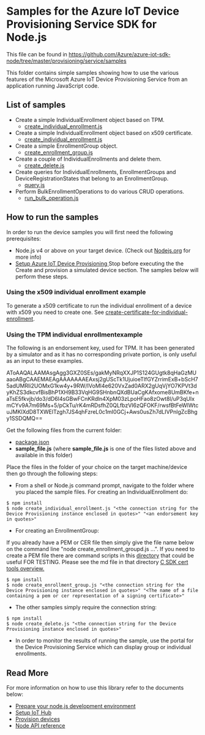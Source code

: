 # Samples for the Azure IoT Device Provisioning Service SDK for Node.js

This file can be found in https://github.com/Azure/azure-iot-sdk-node/tree/master/provisioning/service/samples

This folder contains simple samples showing how to use the various features of the Microsoft Azure IoT Device Provisioning Service from an application running JavaScript code.

## List of samples

* Create a simple IndividualEnrollment object based on TPM.
   *  [create_individual_enrollment.js][create-individual-tpm-enrollment]
* Create a simple IndividualEnrollment object based on x509 certificate.
   *  [create_individual_enrollment.js][create-individual-x509-enrollment]
* Create a simple EnrollmentGroup object.
   *  [create_enrollment_group.js][create-enrollment-group]
* Create a couple of IndividualEnrollments and delete them.
   *  [create_delete.js][create-delete]
* Create queries for IndividualEnrollments, EnrollmentGroups and DeviceRegistrationStates that belong to an EnrollmentGroup.
   *  [query.js][query-link]
* Perform BulkEnrollmentOperations to do various CRUD operations.
   *  [run_bulk_operation.js][run-bulk-operation]


## How to run the samples

In order to run the device samples you will first need the following prerequisites:
* Node.js v4 or above on your target device. (Check out [Nodejs.org](https://nodejs.org/) for more info)
* [Setup Azure IoT Device Provisioning ][lnk-setup-iot-provisioning] Stop before executing the the Create and provision a simulated device section.  The samples below will perform these steps.

### Using the x509 individual enrollment example
To generate a x509 certificate to run the individual enrollment of a device with x509 you need to create one. See [create-certificate-for-individual-enrollment].

### Using the TPM  individual enrollmentexample
The following is an endorsement key, used for TPM.  It has been generated by a simulator and as it has no corresponding private portion, is only useful as an input to these examples.

AToAAQALAAMAsgAgg3GXZ0SEs/gakMyNRqXXJP1S124GUgtk8qHaGzMUaaoABgCAAEMAEAgAAAAAAAEAxsj2gUScTk1UjuioeTlfGYZrrimExB+bScH75adUMRIi2UOMxG1kw4y+9RW/IVoMl4e620VxZad0ARX2gUqVjYO7KPVt3dyKhZS3dkcvfBisBhP1XH9B33VqHG9SHnbnQXdBUaCgKAfxome8UmBKfe+naTsE5fkvjb/do3/dD6l4sGBwFCnKRdln4XpM03zLpoHFao8zOwt8l/uP3qUIxmCYv9A7m69Ms+5/pCkTu/rK4mRDsfhZ0QLfbzVI6zQFOKF/rwsfBtFeWlWtcuJMKlXdD8TXWElTzgh7JS4qhFzreL0c1mI0GCj+Aws0usZh7dLIVPnlgZcBhgy1SSDQMQ==


Get the following files from the current folder:
* [package.json][package-json]
* **__sample_file.js__** (where **__sample_file.js__** is one of the files listed above and available in this folder)

Place the files in the folder of your choice on the target machine/device then go through the following steps:

* From a shell or Node.js command prompt, navigate to the folder where you placed the sample files. For creating an IndividualEnrollment do:

```
$ npm install
$ node create_individual_enrollment.js "<the connection string for the Device Provisioning instance enclosed in quotes>" "<an endorsement key in quotes>"
```


* For creating an EnrollmentGroup:
 
If you already have a PEM or CER file then simply give the file name below on the command line "node create_enrollment_groupd.js ...".  If you need to create a PEM file there are command scripts in this [directory](https://github.com/Azure/azure-iot-sdk-c/tree/master/tools/CACertificates) that could be useful FOR TESTING.  Please see the md file in that directory [C SDK cert tools overview.](https://github.com/Azure/azure-iot-sdk-c/blob/master/tools/CACertificates/CACertificateOverview.md)

```
$ npm install
$ node create_enrollment_group.js "<the connection string for the Device Provisioning instance enclosed in quotes>" "<The name of a file containing a pem or cer representation of a signing certificate>"
```

* The other samples simply require the connection string:

```
$ npm install
$ node create_delete.js "<the connection string for the Device Provisioning instance enclosed in quotes>"
```

* In order to monitor the results of running the sample, use the portal for the Device Provisioning Service which can display group or individual enrollments.


## Read More
For more information on how to use this library refer to the documents below:
- [Prepare your node.js development environment][node-devbox-setup]
- [Setup IoT Hub][lnk-setup-iot-hub]
- [Provision devices][lnk-manage-iot-hub]
- [Node API reference][node-api-reference]

[lnk-setup-iot-provisioning]: https://docs.microsoft.com/en-us/azure/iot-dps/quick-setup-auto-provision
[lnk-setup-iot-hub]: https://aka.ms/howtocreateazureiothub
[lnk-manage-iot-hub]: https://aka.ms/manageiothub
[node-api-reference]: https://docs.microsoft.com/en-us/javascript/api/azure-iot-device/
[node-devbox-setup]: ../../doc/node-devbox-setup.md
[create-individual-tpm-enrollment]: [https://github.com/azure/azure-iot-sdk-node/tree/master/provisioning/service/samples/create_individual_tpm_enrollment.js]
[create-individual-x509-enrollment]: [https://github.com/azure/azure-iot-sdk-node/tree/master/provisioning/service/samples/create_individual_x509_enrollment.js]
[create-enrollment-group]: [https://github.com/azure/azure-iot-sdk-node/tree/master/provisioning/service/samples/create_enrollment_group.js]
[create-delete]: [https://github.com/azure/azure-iot-sdk-node/tree/master/provisioning/service/samples/create_delete.js]
[query-link]: [https://github.com/azure/azure-iot-sdk-node/tree/master/provisioning/service/samples/query.js]
[run-bulk-operation]: [https://github.com/azure/azure-iot-sdk-node/tree/master/provisioning/service/samples/query.js]
[package-json]: [https://github.com/azure/azure-iot-sdk-node/tree/master/provisioning/service/samples/package.json]
[create-certificate-for-individual-enrollment]: https://github.com/Azure/azure-iot-sdk-node/tree/master/provisioning/device/samples#creating-x509-device-certificates-for-individual-enrollment